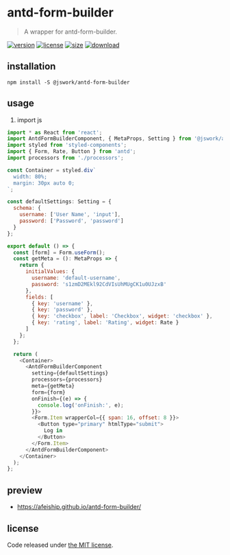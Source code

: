 # antd-form-builder
> A wrapper for antd-form-builder.

[![version][version-image]][version-url]
[![license][license-image]][license-url]
[![size][size-image]][size-url]
[![download][download-image]][download-url]

## installation
```shell
npm install -S @jswork/antd-form-builder
```

## usage
1. import js
  ```js
  import * as React from 'react';
  import AntdFormBuilderComponent, { MetaProps, Setting } from '@jswork/antd-form-builder';
  import styled from 'styled-components';
  import { Form, Rate, Button } from 'antd';
  import processors from './processors';

  const Container = styled.div`
    width: 80%;
    margin: 30px auto 0;
  `;

  const defaultSettings: Setting = {
    schema: {
      username: ['User Name', 'input'],
      password: ['Password', 'password']
    }
  };

  export default () => {
    const [form] = Form.useForm();
    const getMeta = (): MetaProps => {
      return {
        initialValues: {
          username: 'default-username',
          password: 's1zmD2MEkl92CdVIsUhMUgCK1u0UJzxB'
        },
        fields: [
          { key: 'username' },
          { key: 'password' },
          { key: 'checkbox', label: 'Checkbox', widget: 'checkbox' },
          { key: 'rating', label: 'Rating', widget: Rate }
        ]
      };
    };

    return (
      <Container>
        <AntdFormBuilderComponent
          setting={defaultSettings}
          processors={processors}
          meta={getMeta}
          form={form}
          onFinish={(e) => {
            console.log('onFinish:', e);
          }}>
          <Form.Item wrapperCol={{ span: 16, offset: 8 }}>
            <Button type="primary" htmlType="submit">
              Log in
            </Button>
          </Form.Item>
        </AntdFormBuilderComponent>
      </Container>
    );
  };

  ```

## preview
- https://afeiship.github.io/antd-form-builder/

## license
Code released under [the MIT license](https://github.com/afeiship/antd-form-builder/blob/master/LICENSE.txt).

[version-image]: https://img.shields.io/npm/v/@jswork/antd-form-builder
[version-url]: https://npmjs.org/package/@jswork/antd-form-builder

[license-image]: https://img.shields.io/npm/l/@jswork/antd-form-builder
[license-url]: https://github.com/afeiship/antd-form-builder/blob/master/LICENSE.txt

[size-image]: https://img.shields.io/bundlephobia/minzip/@jswork/antd-form-builder
[size-url]: https://github.com/afeiship/antd-form-builder/blob/master/dist/antd-form-builder.min.js

[download-image]: https://img.shields.io/npm/dm/@jswork/antd-form-builder
[download-url]: https://www.npmjs.com/package/@jswork/antd-form-builder

